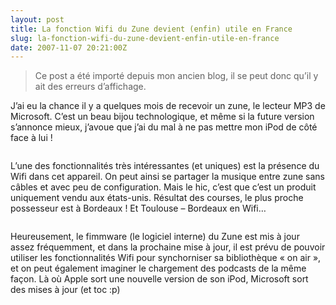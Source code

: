 ```yaml
---
layout: post
title: La fonction Wifi du Zune devient (enfin) utile en France
slug: la-fonction-wifi-du-zune-devient-enfin-utile-en-france
date: 2007-11-07 20:21:00Z
---
```


<blockquote>   <p>Ce post a été importé depuis mon ancien blog, il se peut donc qu’il y ait des erreurs d’affichage.</p> </blockquote>  <p>J’ai eu la chance il y a quelques mois de recevoir un zune, le lecteur MP3 de Microsoft. C’est un beau bijou technologique, et même si la future version s’annonce mieux, j’avoue que j’ai du mal à ne pas mettre mon iPod de côté face à lui !</p>  <p><img style="display: block; float: none; margin-left: auto; margin-right: auto" alt="" src="http://start1g.ovh.net/~maneu/wp-content/uploads/2007/11/110607-0956-lafonctionw12.png" /></p>  <p>L’une des fonctionnalités très intéressantes (et uniques) est la présence du Wifi dans cet appareil. On peut ainsi se partager la musique entre zune sans câbles et avec peu de configuration. Mais le hic, c’est que c’est un produit uniquement vendu aux états-unis. Résultat des courses, le plus proche possesseur est à Bordeaux ! Et Toulouse – Bordeaux en Wifi…</p>  <p><img style="display: block; float: none; margin-left: auto; margin-right: auto" alt="" src="http://start1g.ovh.net/~maneu/wp-content/uploads/2007/11/110607-0956-lafonctionw22.png" /></p>  <p>Heureusement, le fimmware (le logiciel interne) du Zune est mis à jour assez fréquemment, et dans la prochaine mise à jour, il est prévu de pouvoir utiliser les fonctionnalités Wifi pour synchorniser sa bibliothèque « on air », et on peut également imaginer le chargement des podcasts de la même façon. Là où Apple sort une nouvelle version de son iPod, Microsoft sort des mises à jour (et toc :p)</p>
